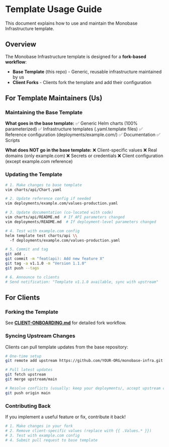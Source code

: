 # Template Usage Guide

This document explains how to use and maintain the Monobase Infrastructure template.

## Overview

The Monobase Infrastructure template is designed for a **fork-based workflow**:

- **Base Template** (this repo) - Generic, reusable infrastructure maintained by us
- **Client Forks** - Clients fork the template and add their configuration

## For Template Maintainers (Us)

### Maintaining the Base Template

**What goes in the base template:**
✅ Generic Helm charts (100% parameterized)
✅ Infrastructure templates (.yaml.template files)
✅ Reference configuration (deployments/example.com/)
✅ Documentation
✅ Scripts

**What does NOT go in the base template:**
❌ Client-specific values
❌ Real domains (only example.com)
❌ Secrets or credentials
❌ Client configuration (except example.com reference)

### Updating the Template

```bash
# 1. Make changes to base template
vim charts/api/Chart.yaml

# 2. Update reference config if needed
vim deployments/example.com/values-production.yaml

# 3. Update documentation (co-located with code)
vim charts/api/README.md  # If API parameters changed
vim deployments/README.md  # If deployment-level parameters changed

# 4. Test with example.com config
helm template test charts/api \\
  -f deployments/example.com/values-production.yaml

# 5. Commit and tag
git add .
git commit -m "feat(api): Add new feature X"
git tag -a v1.1.0 -m "Version 1.1.0"
git push --tags

# 6. Announce to clients
# Send notification: "Template v1.1.0 available, sync with upstream"
```

## For Clients

### Forking the Template

See **[CLIENT-ONBOARDING.md](CLIENT-ONBOARDING.md)** for detailed fork workflow.

### Syncing Upstream Changes

Clients can pull template updates from the base repository:

```bash
# One-time setup
git remote add upstream https://github.com/YOUR-ORG/monobase-infra.git

# Pull latest updates
git fetch upstream
git merge upstream/main

# Resolve conflicts (usually: keep your deployments/, accept upstream changes)
git push origin main
```

### Contributing Back

If you implement a useful feature or fix, contribute it back!

```bash
# 1. Make changes in your fork
# 2. Remove client-specific values (replace with {{ .Values.* }})
# 3. Test with example.com config
# 4. Submit pull request to base template
```
